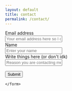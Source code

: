 ```yaml
---
layout: default
title: contact
permalink: /contact/
---
```



<script src="https://www.google.com/recaptcha/api.js" async defer></script>
<script src="{{ base.url | prepend: site.url }}/assets/captcha.js"></script>
<form accept-charset="UTF-8" action="https://getform.io/f/cdee5a80-69df-482c-a98c-21857651c84a" method="POST" enctype="multipart/form-data" target="_blank">
      <div class="form-group">
        <label for="InputEmail" required="required">Email address</label>
        <br>
        <input type="email" name="email" class="form-control" id="InputEmail" aria-describedby="emailHelp" placeholder="Your email address here so I can get back to you">
      </div>
      <div class="form-group">
        <label for="exampleInputName">Name</label>
        <br>
        <input type="text" name="name" class="form-control" id="exampleInputName" placeholder="Enter your name" required="required">
      </div>
      <div class="form-group">
        <label for="Input" required="required">Write things here (or don't idk)</label>
        <br>
        <input type="text" name="input" class="form-control" id="Input" aria-describedby="emailHelp" placeholder="Reason you are contacting me">
        <!--<div class="g-recaptcha" data-sitekey="6Ld_niAaAAAAAJsNgTqNi0TIwfH6y8WKFX6Ic49X"></div>-->
      </div>
      <br>
      <!--<button type="submit" class="btn btn-primary">Submit</button>-->
      <button class="g-recaptcha" type="submit" data-sitekey="6LfOpiAaAAAAACxkWlByx6yRTsrgJO08n3bmGgGP" data-callback='onSubmit'>Submit</button>

    </form>